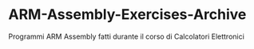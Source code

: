 # ARM-Assembly-Exercises-Archive
Programmi ARM Assembly fatti durante il corso di Calcolatori Elettronici
